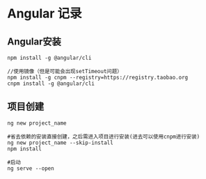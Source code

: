 # Angular 记录



## Angular安装

```shell
npm install -g @angular/cli

//使用镜像（但是可能会出现setTimeout问题）
npm install -g cnpm --registry=https://registry.taobao.org
cnpm install -g @angular/cli
```



## 项目创建



```shell
ng new project_name

#省去依赖的安装直接创建，之后需进入项目进行安装(进去可以使用cnpm进行安装)
ng new project_name --skip-install
npm install

#启动
ng serve --open
```

